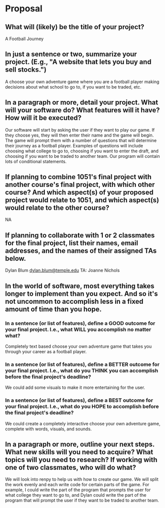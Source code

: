 # Proposal

## What will (likely) be the title of your project?

A Football Journey

## In just a sentence or two, summarize your project. (E.g., "A website that lets you buy and sell stocks.")

A choose your own adventure game where you are a football player making decisions about what school to go to, if you want to be traded, etc. 

## In a paragraph or more, detail your project. What will your software do? What features will it have? How will it be executed?

Our software will start by asking the user if they want to play our game. If they choose yes, they will then enter their name and the game will begin. The game will prompt them with a number of questions that will determine their journey as a football player. Examples of questions will include choosing what college to go to, choosing if you want to enter the draft, and choosing if you want to be traded to another team. Our program will contain lots of conditional statements. 

## If planning to combine 1051's final project with another course's final project, with which other course? And which aspect(s) of your proposed project would relate to 1051, and which aspect(s) would relate to the other course?

NA

## If planning to collaborate with 1 or 2 classmates for the final project, list their names, email addresses, and the names of their assigned TAs below.

Dylan Blum
dylan.blum@temple.edu
TA: Joanne Nichols

## In the world of software, most everything takes longer to implement than you expect. And so it's not uncommon to accomplish less in a fixed amount of time than you hope.

### In a sentence (or list of features), define a GOOD outcome for your final project. I.e., what WILL you accomplish no matter what?

Completely text based choose your own adventure game that takes you through your career as a football player.

### In a sentence (or list of features), define a BETTER outcome for your final project. I.e., what do you THINK you can accomplish before the final project's deadline?

We could add some visuals to make it more entertaining for the user.

### In a sentence (or list of features), define a BEST outcome for your final project. I.e., what do you HOPE to accomplish before the final project's deadline?

We could create a completely interactive choose your own adventure game, complete with words, visuals, and sounds. 

## In a paragraph or more, outline your next steps. What new skills will you need to acquire? What topics will you need to research? If working with one of two classmates, who will do what?

We will look into renpy to help us with how to create our game. We will split the work evenly and each write code for certain parts of the game. For example, I could write the part of the program that prompts the user for what college they want to go to, and Dylan could write the part of the program that will prompt the user if they want to be traded to another team. 
